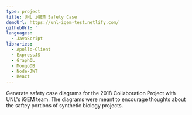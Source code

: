 ```yaml
---
type: project
title: UNL iGEM Safety Case
demoUrl: https://unl-igem-test.netlify.com/
githubUrl: ''
languages:
  - JavaScript
libraries:
  - Apollo-Client
  - ExpressJS
  - GraphQL
  - MongoDB
  - Node-JWT
  - React
---
```


Generate safety case diagrams for the 2018 Collaboration Project with UNL's iGEM team. The diagrams were meant to encourage thoughts about the saftey portions of synthetic biology projects.
